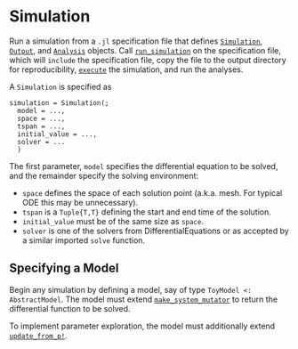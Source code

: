 # Simulation

Run a simulation from a `.jl` specification file that defines [`Simulation`](@ref), [`Output`](@ref), and [`Analysis`](@ref) objects. Call [`run_simulation`](@ref) on the specification file, which will `include` the specification file, copy the file to the output directory for reproducibility, [`execute`](@ref) the simulation, and run the analyses.

A `Simulation` is specified as

```
simulation = Simulation(;
  model = ...,
  space = ...,
  tspan = ...,
  initial_value = ...,
  solver = ...
  )
```
The first parameter, `model` specifies the differential equation to be solved, and the remainder specify the solving environment:
- `space` defines the space of each solution point (a.k.a. mesh. For typical ODE this may be unnecessary).
- `tspan` is a `Tuple{T,T}` defining the start and end time of the solution.
- `initial_value` must be of the same size as `space`.
- `solver` is one of the solvers from DifferentialEquations or as accepted by a similar imported `solve` function.

## Specifying a Model

Begin any simulation by defining a model, say of type `ToyModel <: AbstractModel`. The model must extend [`make_system_mutator`](@ref) to return the differential function to be solved.

To implement parameter exploration, the model must additionally extend [`update_from_p!`](@ref).
